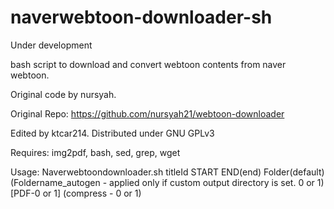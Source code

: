 # naverwebtoon-downloader-sh
Under development

bash script to download and convert webtoon contents from naver webtoon.

Original code by nursyah.

Original Repo: https://github.com/nursyah21/webtoon-downloader

Edited by ktcar214. Distributed under GNU GPLv3

Requires: img2pdf, bash, sed, grep, wget

Usage:
Naverwebtoondownloader.sh titleId START END(end) Folder(default) (Foldername_autogen - applied only if custom output directory is set. 0 or 1) [PDF-0 or 1] (compress - 0 or 1)
